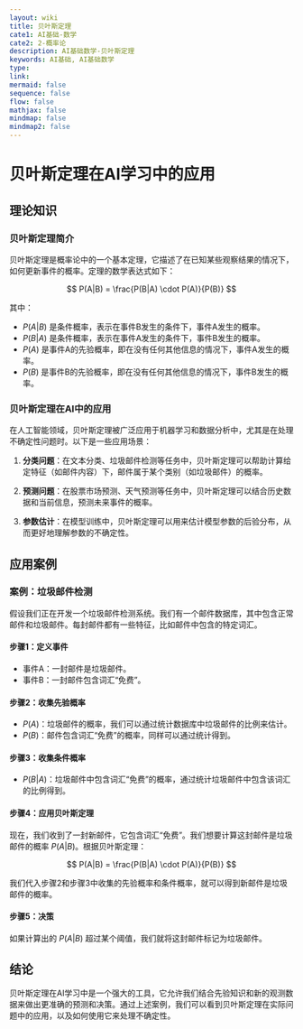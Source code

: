```yaml
---
layout: wiki
title: 贝叶斯定理
cate1: AI基础-数学
cate2: 2-概率论
description: AI基础数学-贝叶斯定理
keywords: AI基础, AI基础数学
type:
link:
mermaid: false
sequence: false
flow: false
mathjax: false
mindmap: false
mindmap2: false
---
```


# 贝叶斯定理在AI学习中的应用

## 理论知识

### 贝叶斯定理简介

贝叶斯定理是概率论中的一个基本定理，它描述了在已知某些观察结果的情况下，如何更新事件的概率。定理的数学表达式如下：

$$
P(A|B) = \frac{P(B|A) \cdot P(A)}{P(B)}
$$

其中：

- $P(A|B)$ 是条件概率，表示在事件B发生的条件下，事件A发生的概率。
- $P(B|A)$ 是条件概率，表示在事件A发生的条件下，事件B发生的概率。
- $P(A)$ 是事件A的先验概率，即在没有任何其他信息的情况下，事件A发生的概率。
- $P(B)$ 是事件B的先验概率，即在没有任何其他信息的情况下，事件B发生的概率。

### 贝叶斯定理在AI中的应用

在人工智能领域，贝叶斯定理被广泛应用于机器学习和数据分析中，尤其是在处理不确定性问题时。以下是一些应用场景：

1. **分类问题**：在文本分类、垃圾邮件检测等任务中，贝叶斯定理可以帮助计算给定特征（如邮件内容）下，邮件属于某个类别（如垃圾邮件）的概率。

2. **预测问题**：在股票市场预测、天气预测等任务中，贝叶斯定理可以结合历史数据和当前信息，预测未来事件的概率。

3. **参数估计**：在模型训练中，贝叶斯定理可以用来估计模型参数的后验分布，从而更好地理解参数的不确定性。

## 应用案例

### 案例：垃圾邮件检测

假设我们正在开发一个垃圾邮件检测系统。我们有一个邮件数据库，其中包含正常邮件和垃圾邮件。每封邮件都有一些特征，比如邮件中包含的特定词汇。

#### 步骤1：定义事件

- 事件A：一封邮件是垃圾邮件。
- 事件B：一封邮件包含词汇“免费”。

#### 步骤2：收集先验概率

- $P(A)$：垃圾邮件的概率，我们可以通过统计数据库中垃圾邮件的比例来估计。
- $P(B)$：邮件包含词汇“免费”的概率，同样可以通过统计得到。

#### 步骤3：收集条件概率

- $P(B|A)$：垃圾邮件中包含词汇“免费”的概率，通过统计垃圾邮件中包含该词汇的比例得到。

#### 步骤4：应用贝叶斯定理

现在，我们收到了一封新邮件，它包含词汇“免费”。我们想要计算这封邮件是垃圾邮件的概率 $P(A|B)$。根据贝叶斯定理：

$$
P(A|B) = \frac{P(B|A) \cdot P(A)}{P(B)}
$$

我们代入步骤2和步骤3中收集的先验概率和条件概率，就可以得到新邮件是垃圾邮件的概率。

#### 步骤5：决策

如果计算出的 $P(A|B)$ 超过某个阈值，我们就将这封邮件标记为垃圾邮件。

## 结论

贝叶斯定理在AI学习中是一个强大的工具，它允许我们结合先验知识和新的观测数据来做出更准确的预测和决策。通过上述案例，我们可以看到贝叶斯定理在实际问题中的应用，以及如何使用它来处理不确定性。
